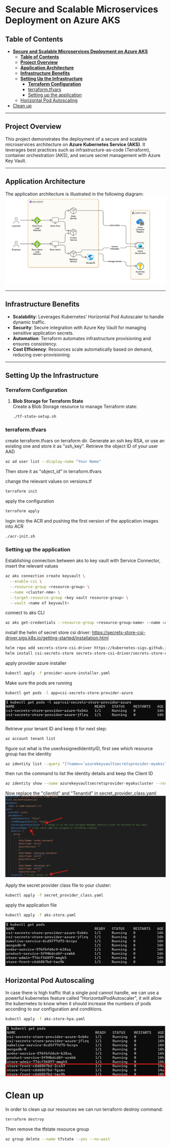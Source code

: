 # **Secure and Scalable Microservices Deployment on Azure AKS**

## **Table of Contents**
- [**Secure and Scalable Microservices Deployment on Azure AKS**](#secure-and-scalable-microservices-deployment-on-azure-aks)
  - [**Table of Contents**](#table-of-contents)
  - [**Project Overview**](#project-overview)
  - [**Application Architecture**](#application-architecture)
  - [**Infrastructure Benefits**](#infrastructure-benefits)
  - [**Setting Up the Infrastructure**](#setting-up-the-infrastructure)
    - [**Terraform Configuration**](#terraform-configuration)
    - [terraform.tfvars](#terraformtfvars)
    - [Setting up the application](#setting-up-the-application)
  - [Horizontal Pod Autoscaling](#horizontal-pod-autoscaling)
- [Clean up](#clean-up)

---

## **Project Overview**
This project demonstrates the deployment of a secure and scalable microservices architecture on **Azure Kubernetes Service (AKS)**. It leverages best practices such as infrastructure-as-code (Terraform), container orchestration (AKS), and secure secret management with Azure Key Vault.

---

## **Application Architecture**
The application architecture is illustrated in the following diagram:  
![Application Diagram](./photos/pic1.png)

---

## **Infrastructure Benefits**
- **Scalability**: Leverages Kubernetes' Horizontal Pod Autoscaler to handle dynamic traffic.
- **Security**: Secure integration with Azure Key Vault for managing sensitive application secrets.
- **Automation**: Terraform automates infrastructure provisioning and ensures consistency.
- **Cost Efficiency**: Resources scale automatically based on demand, reducing over-provisioning.

---

## **Setting Up the Infrastructure**

### **Terraform Configuration**
1. **Blob Storage for Terraform State**  
   Create a Blob Storage resource to manage Terraform state:  
   ```bash
   ./tf-state-setup.sh
   ```

### terraform.tfvars
create terraform.tfvars on terraform dir.
Generate an ssh key RSA, or use an existing one and store it as "ssh_key".
Retrieve the object ID of your user AAD
```bash
az ad user list --display-name "Your Name"
```
Then store it as "object_id" in terraform.tfvars


change the relevant values on versions.tf
```bash
terraform init
```

apply the configuration 
```bash
terraform apply
```
login into the ACR and pushing the first version of the application images into ACR
```bash
./acr-init.sh
```

### Setting up the application
Establishing connection between aks to key vault with Service Connector, insert the relevant values
```bash
az aks connection create keyvault \
  --enable-csi \
  --resource-group <resource-group> \
  --name <cluster-nme> \
  --target-resource-group <key vault resource-group> \
  --vault <name of keyvault>
```

connect to aks CLI 
```bash
az aks get-credentials --resource-group <resource-group-name> --name <aks-cluster-name>
```

install the helm of secret store csi driver: https://secrets-store-csi-driver.sigs.k8s.io/getting-started/installation.html
```bash
helm repo add secrets-store-csi-driver https://kubernetes-sigs.github.io/secrets-store-csi-driver/charts
helm install csi-secrets-store secrets-store-csi-driver/secrets-store-csi-driver --namespace kube-system
```

apply provider azure installer
```bash
kubectl apply -f provider-azure-installer.yaml
```
Make sure the pods are running
```bash
kubectl get pods -l app=csi-secrets-store-provider-azure
```
![provider](./photos/pic3.png)


Retrieve your tenant ID and keep it for next step:
```bash
az account tenant list
```

figure out what is the userAssignedIdentityID, first see which resource group has the identity
```bash
az identity list --query "[?name=='azurekeyvaultsecretsprovider-myakscluster'].{Name:name, ResourceGroup:resourceGroup}" -o table
```

then run the command to list the identity details and keep the Client ID
```bash
az identity show --name azurekeyvaultsecretsprovider-myakscluster --resource-group <CORRECT_RESOURCE_GROUP>
```

Now replace the "clientId" and "Tenantid" in secret_provider_class.yaml
![secret_provider](./photos/pic2.png)

Apply the secret provider class file to your cluster:
```bash
kubectl apply -f secret_provider_class.yaml
```

apply the application file
```bash
kubectl apply -f aks-store.yaml
```
![get_pods](./photos/pic4.png)

## Horizontal Pod Autoscaling
In case there is high traffic that a single pod cannot handle, we can use a powerful kubernetes feature called "HorizontalPodAutoscaler", it will allow the kubernetes to know when it should increase the numbers of pods according to our configuration and conditions.
```bash
kubectl apply -f aks-store-hpa.yaml
```
![hpa](./photos/pic5.png)


# Clean up
In order to clean up our resources we can run terraform destroy command:
```bash
terraform destroy
```

Then remove the tfstate resource group
```bash
az group delete --name tfstate --yes --no-wait
```